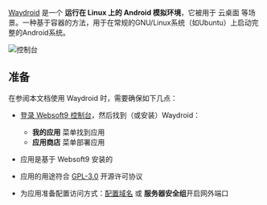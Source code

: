 [Waydroid](https://waydro.id/) 是一个 **运行在 Linux 上的 Android 模拟环境**，它被用于 云桌面  等场景。一种基于容器的方法，用于在常规的GNU/Linux系统（如Ubuntu）上启动完整的Android系统。


![控制台](https://libs.websoft9.com/Websoft9/DocsPicture/zh/waydroid/waydroid-gui-websoft9.png)


## 准备

在参阅本文档使用 Waydroid 时，需要确保如下几点：

- [登录 Websoft9 控制台](./login-console)，然后找到（或安装）Waydroid：
  - **我的应用** 菜单找到应用 
  - **应用商店** 菜单部署应用

- 应用是基于 Websoft9 安装的


- 应用的用途符合 [GPL-3.0](https://opensource.org/licenses/GPL-3.0) 开源许可协议


- 为应用准备配置访问方式：[配置域名](./domain-set) 或 **服务器安全组**开启网外端口